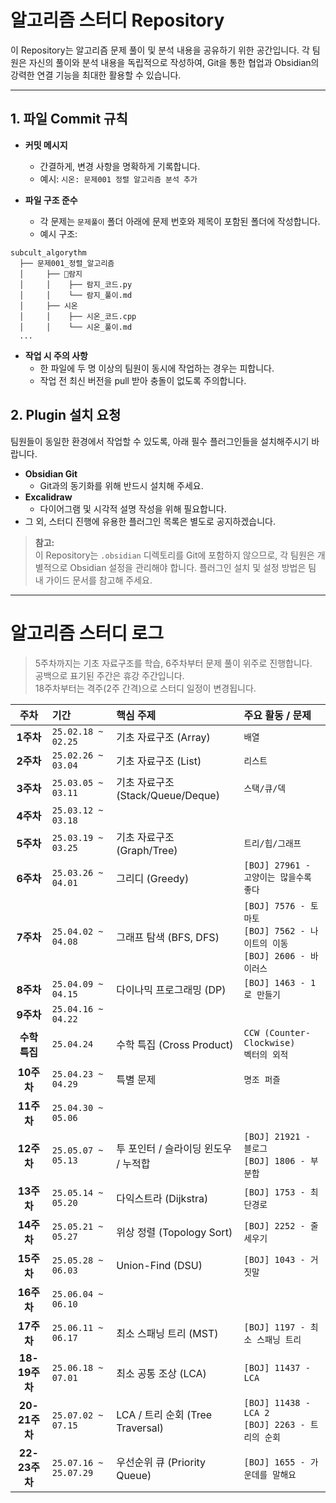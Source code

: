 # 알고리즘 스터디 Repository

이 Repository는 알고리즘 문제 풀이 및 분석 내용을 공유하기 위한 공간입니다. 각 팀원은 자신의 풀이와 분석 내용을 독립적으로 작성하여, Git을 통한 협업과 Obsidian의 강력한 연결 기능을 최대한 활용할 수 있습니다.

---
## 1.  파일 Commit 규칙

- **커밋 메시지**
    - 간결하게, 변경 사항을 명확하게 기록합니다.
    - 예시: `시온: 문제001 정렬 알고리즘 분석 추가`
        
- **파일 구조 준수**
    - 각 문제는 `문제풀이` 폴더 아래에 문제 번호와 제목이 포함된 폴더에 작성합니다.
    - 예시 구조:
```
subcult_algorythm
  ├── 문제001_정렬_알고리즘
  │     ├── 람지
  │     │    ├── 람지_코드.py
  │     │    └── 람지_풀이.md
  │     ├── 시온
  │     │    ├── 시온_코드.cpp
  │     │    └── 시온_풀이.md
  ...
```
- **작업 시 주의 사항**
	- 한 파일에 두 명 이상의 팀원이 동시에 작업하는 경우는 피합니다.
	- 작업 전 최신 버전을 pull 받아 충돌이 없도록 주의합니다.

## 2.  Plugin 설치 요청

팀원들이 동일한 환경에서 작업할 수 있도록, 아래 필수 플러그인들을 설치해주시기 바랍니다.
- **Obsidian Git**
    - Git과의 동기화를 위해 반드시 설치해 주세요.
- **Excalidraw**
    - 다이어그램 및 시각적 설명 작성을 위해 필요합니다.
- 그 외, 스터디 진행에 유용한 플러그인 목록은 별도로 공지하겠습니다.
    

> **참고:**  
> 이 Repository는 `.obsidian` 디렉토리를 Git에 포함하지 않으므로, 각 팀원은 개별적으로 Obsidian 설정을 관리해야 합니다. 플러그인 설치 및 설정 방법은 팀 내 가이드 문서를 참고해 주세요.

--- 

# 알고리즘 스터디 로그
> 5주차까지는 기초 자료구조를 학습, 6주차부터 문제 풀이 위주로 진행합니다.   
> 공백으로 표기된 주간은 휴강 주간입니다.   
> 18주차부터는 격주(2주 간격)으로 스터디 일정이 변경됩니다.

| 주차 | 기간 | 핵심 주제 | 주요 활동 / 문제 |
| :--: | :-- | :--- | :--- |
| **1주차** | `25.02.18 ~ 02.25` | 기초 자료구조 (Array) | `배열` |
| **2주차** | `25.02.26 ~ 03.04` | 기초 자료구조 (List) | `리스트` |
| **3주차** | `25.03.05 ~ 03.11` | 기초 자료구조 (Stack/Queue/Deque) | `스택/큐/덱` |
| **4주차** | `25.03.12 ~ 03.18` |  |  |
| **5주차** | `25.03.19 ~ 03.25` | 기초 자료구조 (Graph/Tree) | `트리/힙/그래프` |
| **6주차** | `25.03.26 ~ 04.01` | 그리디 (Greedy) | `[BOJ] 27961 - 고양이는 많을수록 좋다` |
| **7주차** | `25.04.02 ~ 04.08` | 그래프 탐색 (BFS, DFS) | `[BOJ] 7576 - 토마토`<br>`[BOJ] 7562 - 나이트의 이동`<br>`[BOJ] 2606 - 바이러스` |
| **8주차** | `25.04.09 ~ 04.15` | 다이나믹 프로그래밍 (DP) | `[BOJ] 1463 - 1로 만들기` |
| **9주차** | `25.04.16 ~ 04.22` |  |  |
| **수학 특집** | `25.04.24` | 수학 특집 (Cross Product) | `CCW (Counter-Clockwise)`<br>`벡터의 외적` |
| **10주차** | `25.04.23 ~ 04.29` | 특별 문제 | `명조 퍼즐` |
| **11주차** | `25.04.30 ~ 05.06` |  |  |
| **12주차** | `25.05.07 ~ 05.13` | 투 포인터 / 슬라이딩 윈도우 / 누적합 | `[BOJ] 21921 - 블로그`<br>`[BOJ] 1806 - 부분합` |
| **13주차** | `25.05.14 ~ 05.20` | 다익스트라 (Dijkstra) | `[BOJ] 1753 - 최단경로` |
| **14주차** | `25.05.21 ~ 05.27` | 위상 정렬 (Topology Sort) | `[BOJ] 2252 - 줄 세우기` |
| **15주차** | `25.05.28 ~ 06.03` | Union-Find (DSU) | `[BOJ] 1043 - 거짓말` |
| **16주차** | `25.06.04 ~ 06.10` |  |  |
| **17주차** | `25.06.11 ~ 06.17` | 최소 스패닝 트리 (MST) | `[BOJ] 1197 - 최소 스패닝 트리` |
| **18-19주차** | `25.06.18 ~ 07.01` | 최소 공통 조상 (LCA) | `[BOJ] 11437 - LCA` |
| **20-21주차** | `25.07.02 ~ 07.15` | LCA / 트리 순회 (Tree Traversal) | `[BOJ] 11438 - LCA 2`<br>`[BOJ] 2263 - 트리의 순회` |
| **22-23주차** | `25.07.16 ~ 25.07.29` | 우선순위 큐 (Priority Queue) | `[BOJ] 1655 - 가운데를 말해요` |